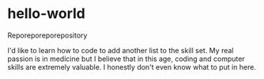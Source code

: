 # hello-world
Reporeporeporepository

I'd like to learn how to code to add another list to the skill set. My real passion is in medicine but I believe that in this age, coding and computer skills are extremely valuable. I honestly don't even know what to put in here.
